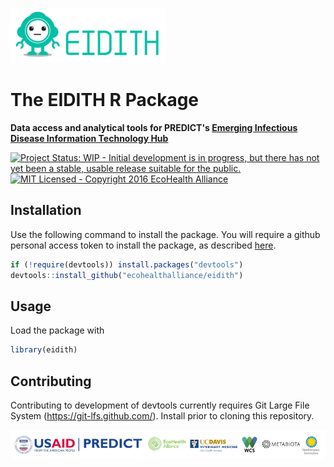 
<!-- README.md is generated from README.Rmd. Please edit that file -->
![](inst/images/README-eidith-logo-2014.png)

The EIDITH R Package
====================

**Data access and analytical tools for PREDICT's [Emerging Infectious Disease Information Technology Hub](https://www.eidith.org/)**

[![Project Status: WIP - Initial development is in progress, but there has not yet been a stable, usable release suitable for the public.](http://www.repostatus.org/badges/latest/wip.svg)](http://www.repostatus.org/#wip) [![MIT Licensed - Copyright 2016 EcoHealth Alliance](https://img.shields.io/badge/license-MIT-blue.svg)](https://badges.mit-license.org/)

Installation
------------

Use the following command to install the package. You will require a github personal access token to install the package, as described [here](http://happygitwithr.com/api-tokens.html).

``` r
if (!require(devtools)) install.packages("devtools")
devtools::install_github("ecohealthalliance/eidith")
```

Usage
-----

Load the package with

``` r
library(eidith)
```

Contributing
------------

Contributing to development of devtools currently requires Git Large File System (<https://git-lfs.github.com/>). Install prior to cloning this repository.

![](inst/images/README-predictfooter.png)
